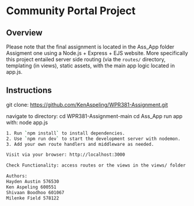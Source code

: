 # Community Portal Project

## Overview

Please note that the final assignment is located in the Ass_App folder
Assigment one using a Node.js + Express + EJS website.
More specifically this project entailed server side routing (via the `routes/` directory, templating (in views), static assets, with the main app logic located in app.js.

## Instructions
git clone: https://github.com/KenAspeling/WPR381-Assignment.git

navigate to directory:
cd WPR381-Assignment-main
cd Ass_App
run app with: node app.js
```bash
1. Run `npm install` to install dependencies.
2. Use `npm run dev` to start the development server with nodemon.
3. Add your own route handlers and middleware as needed.

Visit via your browser: http://localhost:3000

Check Functionality: access routes or the views in the views/ folder

Authors:
Hayden Austin 576530
Ken Aspeling 600551
Shivaan Boodhoo 601067
Milenke Field 578122
